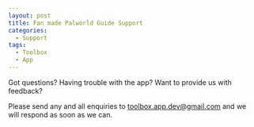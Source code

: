 ```yaml
---
layout: post
title: Fan made Palworld Guide Support
categories:
  - Support
tags:
  - Toolbox
  - App
---
```


Got questions? Having trouble with the app? Want to provide us with feedback? 

Please send any and all enquiries to [toolbox.app.dev@gmail.com](mailto:toolbox.app.dev@gmail.com) and we will respond as soon as we can.
